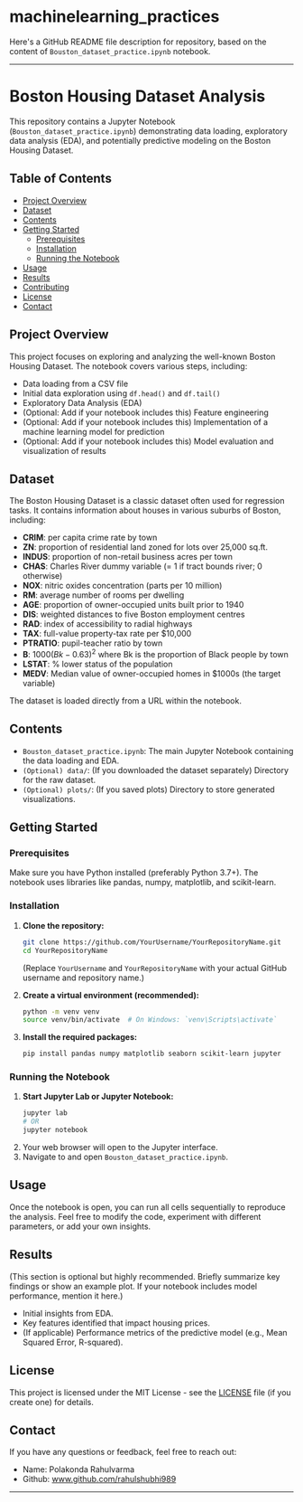 # machinelearning_practices

Here's a GitHub README file description for repository, based on the content of `Bouston_dataset_practice.ipynb` notebook.

-----

# Boston Housing Dataset Analysis

This repository contains a Jupyter Notebook (`Bouston_dataset_practice.ipynb`) demonstrating data loading, exploratory data analysis (EDA), and potentially predictive modeling on the Boston Housing Dataset.

## Table of Contents

  - [Project Overview](https://www.google.com/search?q=%23project-overview)
  - [Dataset](https://www.google.com/search?q=%23dataset)
  - [Contents](https://www.google.com/search?q=%23contents)
  - [Getting Started](https://www.google.com/search?q=%23getting-started)
      - [Prerequisites](https://www.google.com/search?q=%23prerequisites)
      - [Installation](https://www.google.com/search?q=%23installation)
      - [Running the Notebook](https://www.google.com/search?q=%23running-the-notebook)
  - [Usage](https://www.google.com/search?q=%23usage)
  - [Results](https://www.google.com/search?q=%23results)
  - [Contributing](https://www.google.com/search?q=%23contributing)
  - [License](https://www.google.com/search?q=%23license)
  - [Contact](https://www.google.com/search?q=%23contact)

## Project Overview

This project focuses on exploring and analyzing the well-known Boston Housing Dataset. The notebook covers various steps, including:

  * Data loading from a CSV file
  * Initial data exploration using `df.head()` and `df.tail()`
  * Exploratory Data Analysis (EDA)
  * (Optional: Add if your notebook includes this) Feature engineering
  * (Optional: Add if your notebook includes this) Implementation of a machine learning model for prediction
  * (Optional: Add if your notebook includes this) Model evaluation and visualization of results

## Dataset

The Boston Housing Dataset is a classic dataset often used for regression tasks. It contains information about houses in various suburbs of Boston, including:

  * **CRIM**: per capita crime rate by town
  * **ZN**: proportion of residential land zoned for lots over 25,000 sq.ft.
  * **INDUS**: proportion of non-retail business acres per town
  * **CHAS**: Charles River dummy variable (= 1 if tract bounds river; 0 otherwise)
  * **NOX**: nitric oxides concentration (parts per 10 million)
  * **RM**: average number of rooms per dwelling
  * **AGE**: proportion of owner-occupied units built prior to 1940
  * **DIS**: weighted distances to five Boston employment centres
  * **RAD**: index of accessibility to radial highways
  * **TAX**: full-value property-tax rate per $10,000
  * **PTRATIO**: pupil-teacher ratio by town
  * **B**: $1000(Bk - 0.63)^2$ where Bk is the proportion of Black people by town
  * **LSTAT**: % lower status of the population
  * **MEDV**: Median value of owner-occupied homes in $1000s (the target variable)

The dataset is loaded directly from a URL within the notebook.

## Contents

  * `Bouston_dataset_practice.ipynb`: The main Jupyter Notebook containing the data loading and EDA.
  * `(Optional) data/`: (If you downloaded the dataset separately) Directory for the raw dataset.
  * `(Optional) plots/`: (If you saved plots) Directory to store generated visualizations.

## Getting Started

### Prerequisites

Make sure you have Python installed (preferably Python 3.7+). The notebook uses libraries like pandas, numpy, matplotlib, and scikit-learn.

### Installation

1.  **Clone the repository:**

    ```bash
    git clone https://github.com/YourUsername/YourRepositoryName.git
    cd YourRepositoryName
    ```

    (Replace `YourUsername` and `YourRepositoryName` with your actual GitHub username and repository name.)

2.  **Create a virtual environment (recommended):**

    ```bash
    python -m venv venv
    source venv/bin/activate  # On Windows: `venv\Scripts\activate`
    ```

3.  **Install the required packages:**

    ```bash
    pip install pandas numpy matplotlib seaborn scikit-learn jupyter
    ```

### Running the Notebook

1.  **Start Jupyter Lab or Jupyter Notebook:**
    ```bash
    jupyter lab
    # OR
    jupyter notebook
    ```
2.  Your web browser will open to the Jupyter interface.
3.  Navigate to and open `Bouston_dataset_practice.ipynb`.

## Usage

Once the notebook is open, you can run all cells sequentially to reproduce the analysis. Feel free to modify the code, experiment with different parameters, or add your own insights.

## Results

(This section is optional but highly recommended. Briefly summarize key findings or show an example plot. If your notebook includes model performance, mention it here.)

  * Initial insights from EDA.
  * Key features identified that impact housing prices.
  * (If applicable) Performance metrics of the predictive model (e.g., Mean Squared Error, R-squared).


## License

This project is licensed under the MIT License - see the [LICENSE](https://www.google.com/search?q=LICENSE) file (if you create one) for details.

## Contact

If you have any questions or feedback, feel free to reach out:

  * Name: Polakonda Rahulvarma
  * Github: www.github.com/rahulshubhi989

-----
